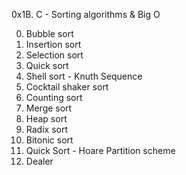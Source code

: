 0x1B. C - Sorting algorithms & Big O

0. Bubble sort
1. Insertion sort
2. Selection sort
3. Quick sort
4. Shell sort - Knuth Sequence
5. Cocktail shaker sort
6. Counting sort
7. Merge sort
8. Heap sort
9. Radix sort
10. Bitonic sort
11. Quick Sort - Hoare Partition scheme
12. Dealer
